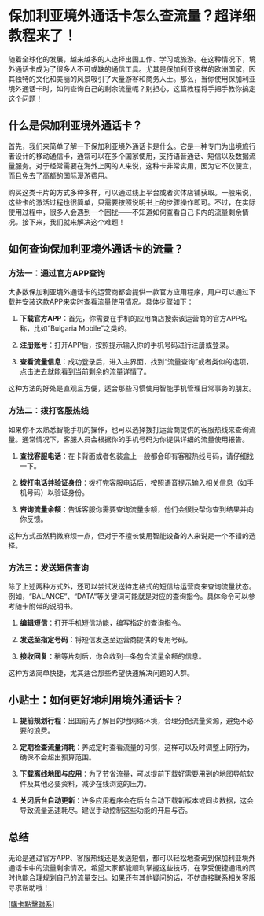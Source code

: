 # 保加利亚境外通话卡怎么查流量？超详细教程来了！

随着全球化的发展，越来越多的人选择出国工作、学习或旅游。在这种情况下，境外通话卡成为了很多人不可或缺的通信工具。尤其是保加利亚这样的欧洲国家，因其独特的文化和美丽的风景吸引了大量游客和商务人士。那么，当你使用保加利亚境外通话卡时，如何查询自己的剩余流量呢？别担心，这篇教程将手把手教你搞定这个问题！

## 什么是保加利亚境外通话卡？

首先，我们来简单了解一下保加利亚境外通话卡是什么。它是一种专门为出境旅行者设计的移动通信卡，通常可以在多个国家使用，支持语音通话、短信以及数据流量服务。对于经常需要在海外上网的人来说，这种卡非常实用，因为它不仅便宜，而且免去了高额的国际漫游费用。

购买这类卡片的方式多种多样，可以通过线上平台或者实体店铺获取。一般来说，这些卡的激活过程也很简单，只需要按照说明书上的步骤操作即可。不过，在实际使用过程中，很多人会遇到一个困扰——不知道如何查看自己卡内的流量剩余情况。接下来，我们就来解决这个难题！

## 如何查询保加利亚境外通话卡的流量？

### 方法一：通过官方APP查询

大多数保加利亚境外通话卡的运营商都会提供一款官方应用程序，用户可以通过下载并安装这款APP来实时查看流量使用情况。具体步骤如下：

1. **下载官方APP**：首先，你需要在手机的应用商店搜索该运营商的官方APP名称，比如“Bulgaria Mobile”之类的。
   
2. **注册账号**：打开APP后，按照提示输入你的手机号码进行注册或登录。

3. **查看流量信息**：成功登录后，进入主界面，找到“流量查询”或者类似的选项，点击进去就能看到当前剩余的流量详情了。

这种方法的好处是直观且方便，适合那些习惯使用智能手机管理日常事务的朋友。

### 方法二：拨打客服热线

如果你不太熟悉智能手机的操作，也可以选择拨打运营商提供的客服热线来查询流量。通常情况下，客服人员会根据你的手机号码为你提供详细的流量使用报告。

1. **查找客服电话**：在卡背面或者包装盒上一般都会印有客服热线号码，请仔细找一下。

2. **拨打电话并验证身份**：拨打完客服电话后，按照语音提示输入相关信息（如手机号码）以验证身份。

3. **咨询流量余额**：告诉客服你需要查询流量余额，他们会很快帮你查到结果并向你反馈。

这种方式虽然稍微麻烦一点，但对于不擅长使用智能设备的人来说是一个不错的选择。

### 方法三：发送短信查询

除了上述两种方式外，还可以尝试发送特定格式的短信给运营商来查询流量状态。例如，“BALANCE”、“DATA”等关键词可能就是对应的查询指令。具体命令可以参考随卡附带的说明书。

1. **编辑短信**：打开手机短信功能，编写指定的查询指令。

2. **发送至指定号码**：将短信发送至运营商提供的专用号码。

3. **接收回复**：稍等片刻后，你会收到一条包含流量余额的信息。

这种方法简单快捷，尤其适合那些希望快速解决问题的人群。

## 小贴士：如何更好地利用境外通话卡？

1. **提前规划行程**：出国前先了解目的地网络环境，合理分配流量资源，避免不必要的浪费。
   
2. **定期检查流量消耗**：养成定时查看流量的习惯，这样可以及时调整上网行为，确保不会超出预算范围。

3. **下载离线地图与应用**：为了节省流量，可以提前下载好需要用到的地图导航软件及其他必要资料，减少在线浏览的压力。

4. **关闭后台自动更新**：许多应用程序会在后台自动下载新版本或同步数据，这会导致流量迅速耗尽。建议手动控制这些功能的开启与否。

## 总结

无论是通过官方APP、客服热线还是发送短信，都可以轻松地查询到保加利亚境外通话卡中的流量剩余情况。希望大家都能顺利掌握这些技巧，在享受便捷通讯的同时也能合理规划自己的流量支出。如果还有其他疑问的话，不妨直接联系相关客服寻求帮助哦！

[[購卡點擊聯系](https://t.me/s/esim1088)]